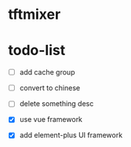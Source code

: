 # tftmixer
 
# todo-list
- [ ] add cache group
- [ ] convert to chinese 
- [ ] delete something desc 
- [x] use vue framework
- [x] add element-plus UI framework

